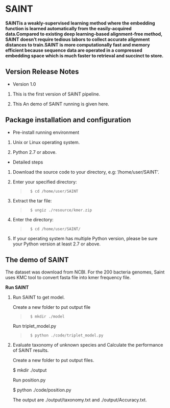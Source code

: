 # SAINT

**SAINTis a weakly-supervised learning method where the embedding function is learned automatically from the easily-acquired data.Compared to existing deep learning-based alignment-free method, SAINT doesn’t require tedious labors to collect accurate alignment distances to train.SAINT is more computationally fast and memory efficient because
sequence data are operated in a compressed embedding space which is much faster to retrieval and succinct to store.**

## Version Release Notes

- Version 1.0

1. This is the first version of SAINT pipeline. 

2. This An demo of SAINT running is given here. 

## Package installation and configuration

- Pre-install running environment

1. Unix or Linux operating system.

2. Python 2.7 or above.

- Detailed steps

1. Download the source code to your directory, e.g: ’/home/user/SAINT’.

2. Enter your specified directory: 

    >```   
    >   $ cd /home/user/SAINT 
    >```  

3. Extract the tar file: 

    >```   
    >   $ ungiz ./resource/kmer.zip
    >```  

4. Enter the directory: 

    >```   
    >   $ cd /home/user/SAINT/
    >```

5. If your operating system has multiple Python version, please be sure your Python version at least 2.7 or above.

## The demo of SAINT

The dataset was download from NCBI. For the 200 bacteria genomes, Saint uses KMC tool to convert fasta file into kmer frequency file.

**Run SAINT**

1. Run SAINT to get model.

    Create a new folder to put output file

    >```   
    >   $ mkdir ./model   
    >```  

    Run triplet_model.py
    >```  
    >   $ python ./code/triplet_model.py 
    >```  
 

2. Evaluate taxonomy of unknown species and Calculate the performance of SAINT results.

    Create a new folder to put output files.

    $ mkdir ./output

    Run position.py

    $ python ./code/position.py

    The output are ./output/taxonomy.txt and ./output/Accuracy.txt.

